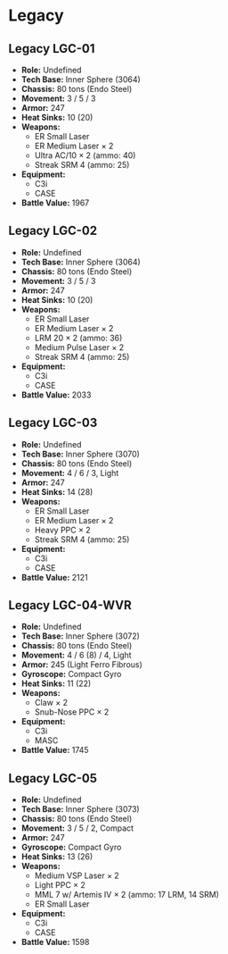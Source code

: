 # Legacy
## Legacy LGC-01
- **Role:** Undefined
- **Tech Base:** Inner Sphere (3064)
- **Chassis:** 80 tons (Endo Steel)
- **Movement:** 3 / 5 / 3
- **Armor:** 247
- **Heat Sinks:** 10 (20)
- **Weapons:**
  - ER Small Laser
  - ER Medium Laser × 2
  - Ultra AC/10 × 2 (ammo: 40)
  - Streak SRM 4 (ammo: 25)
- **Equipment:**
  - C3i
  - CASE
- **Battle Value:** 1967

## Legacy LGC-02
- **Role:** Undefined
- **Tech Base:** Inner Sphere (3064)
- **Chassis:** 80 tons (Endo Steel)
- **Movement:** 3 / 5 / 3
- **Armor:** 247
- **Heat Sinks:** 10 (20)
- **Weapons:**
  - ER Small Laser
  - ER Medium Laser × 2
  - LRM 20 × 2 (ammo: 36)
  - Medium Pulse Laser × 2
  - Streak SRM 4 (ammo: 25)
- **Equipment:**
  - C3i
  - CASE
- **Battle Value:** 2033

## Legacy LGC-03
- **Role:** Undefined
- **Tech Base:** Inner Sphere (3070)
- **Chassis:** 80 tons (Endo Steel)
- **Movement:** 4 / 6 / 3, Light
- **Armor:** 247
- **Heat Sinks:** 14 (28)
- **Weapons:**
  - ER Small Laser
  - ER Medium Laser × 2
  - Heavy PPC × 2
  - Streak SRM 4 (ammo: 25)
- **Equipment:**
  - C3i
  - CASE
- **Battle Value:** 2121

## Legacy LGC-04-WVR
- **Role:** Undefined
- **Tech Base:** Inner Sphere (3072)
- **Chassis:** 80 tons (Endo Steel)
- **Movement:** 4 / 6 (8) / 4, Light
- **Armor:** 245 (Light Ferro Fibrous)
- **Gyroscope:** Compact Gyro
- **Heat Sinks:** 11 (22)
- **Weapons:**
  - Claw × 2
  - Snub-Nose PPC × 2
- **Equipment:**
  - C3i
  - MASC
- **Battle Value:** 1745

## Legacy LGC-05
- **Role:** Undefined
- **Tech Base:** Inner Sphere (3073)
- **Chassis:** 80 tons (Endo Steel)
- **Movement:** 3 / 5 / 2, Compact
- **Armor:** 247
- **Gyroscope:** Compact Gyro
- **Heat Sinks:** 13 (26)
- **Weapons:**
  - Medium VSP Laser × 2
  - Light PPC × 2
  - MML 7 w/ Artemis IV × 2 (ammo: 17 LRM, 14 SRM)
  - ER Small Laser
- **Equipment:**
  - C3i
  - CASE
- **Battle Value:** 1598

